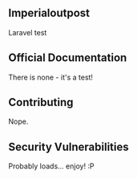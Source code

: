 ## Imperialoutpost

Laravel test

## Official Documentation

There is none - it's a test!

## Contributing

Nope.

## Security Vulnerabilities

Probably loads... enjoy! :P